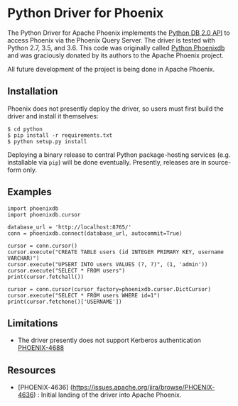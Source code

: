 # Python Driver for Phoenix

The Python Driver for Apache Phoenix implements the [Python DB 2.0 API](https://www.python.org/dev/peps/pep-0249/) to access Phoenix via the Phoenix Query Server. The driver is tested with Python 2.7, 3.5, and 3.6. This code was originally called [Python Phoenixdb](https://code.oxygene.sk/lukas/python-phoenixdb) and was graciously donated by its authors to the Apache Phoenix project.

All future development of the project is being done in Apache Phoenix.

## Installation

Phoenix does not presently deploy the driver, so users must first build the driver and install it themselves:

```
$ cd python
$ pip install -r requirements.txt
$ python setup.py install
```

Deploying a binary release to central Python package-hosting services (e.g. installable via `pip`) will be done eventually. Presently, releases
are in source-form only.

## Examples

```
import phoenixdb
import phoenixdb.cursor

database_url = 'http://localhost:8765/'
conn = phoenixdb.connect(database_url, autocommit=True)

cursor = conn.cursor()
cursor.execute("CREATE TABLE users (id INTEGER PRIMARY KEY, username VARCHAR)")
cursor.execute("UPSERT INTO users VALUES (?, ?)", (1, 'admin'))
cursor.execute("SELECT * FROM users")
print(cursor.fetchall())

cursor = conn.cursor(cursor_factory=phoenixdb.cursor.DictCursor)
cursor.execute("SELECT * FROM users WHERE id=1")
print(cursor.fetchone()['USERNAME'])
```

## Limitations <a id="Limitations"></a>
* The driver presently does not support Kerberos authentication [PHOENIX-4688](https://issues.apache.org/jira/browse/PHOENIX-4688)

## Resources <a id="Resources"></a>
* [PHOENIX-4636] (https://issues.apache.org/jira/browse/PHOENIX-4636) : Initial landing of the driver into Apache Phoenix.
